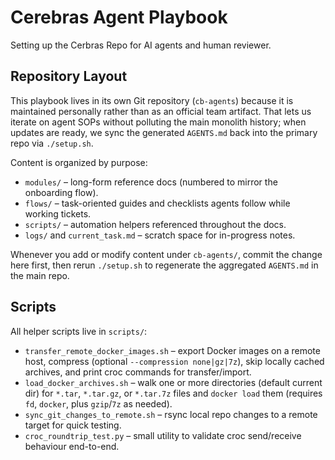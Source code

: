 # Cerebras Agent Playbook

Setting up the Cerbras Repo for AI agents and human reviewer.

## Repository Layout

This playbook lives in its own Git repository (`cb-agents`) because it is maintained personally rather than as an official team artifact. That lets us iterate on agent SOPs without polluting the main monolith history; when updates are ready, we sync the generated `AGENTS.md` back into the primary repo via `./setup.sh`.

Content is organized by purpose:

- `modules/` – long-form reference docs (numbered to mirror the onboarding flow).
- `flows/` – task-oriented guides and checklists agents follow while working tickets.
- `scripts/` – automation helpers referenced throughout the docs.
- `logs/` and `current_task.md` – scratch space for in-progress notes.

Whenever you add or modify content under `cb-agents/`, commit the change here first, then rerun `./setup.sh` to regenerate the aggregated `AGENTS.md` in the main repo.

## Scripts

All helper scripts live in `scripts/`:

- `transfer_remote_docker_images.sh` – export Docker images on a remote host, compress (optional `--compression none|gz|7z`), skip locally cached archives, and print croc commands for transfer/import.
- `load_docker_archives.sh` – walk one or more directories (default current dir) for `*.tar`, `*.tar.gz`, or `*.tar.7z` files and `docker load` them (requires `fd`, `docker`, plus `gzip`/`7z` as needed).
- `sync_git_changes_to_remote.sh` – rsync local repo changes to a remote target for quick testing.
- `croc_roundtrip_test.py` – small utility to validate croc send/receive behaviour end-to-end.
 
